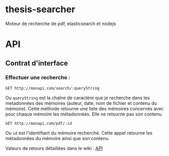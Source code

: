 thesis-searcher
===============

Moteur de recherche de pdf, elasticsearch et nodejs

# API
## Contrat d'interface
### Effectuer une recherche :

`GET http://monapi.com/search/:queryString`

Ou `queryString` est la chaîne de caractère que je recherche dans les metadonnées des mémoires (auteur, date, nom de fichier et contenu du mémoire).
Cette méthode retourne une liste des mémoires concernés avec pour chaque mémoire les métadonnées. Elle ne retourne pas son contenu.

`GET http://monapi.com/pdf/:id`
 
Ou `id` est l'identifiant du mémoire recherché.
Cette appel retourne les métadonnées du mémoire ainsi que son contenu.

Valeurs de retours détaillées dans le wiki : [API](https://github.com/r0mdau/thesis-searcher/wiki/API)
